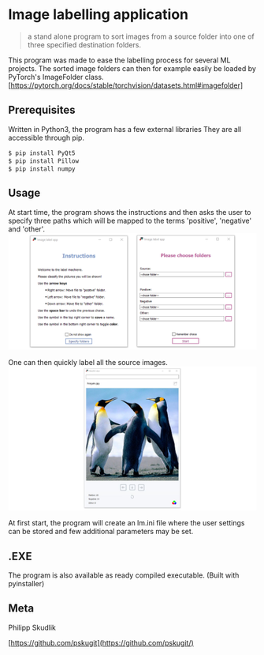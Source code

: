 # Image labelling application
> a stand alone program to sort images from a source folder into one of three specified destination folders.

This program was made to ease the labelling process for several ML projects.
The sorted image folders can then for example easily be loaded by PyTorch's ImageFolder class. 
[https://pytorch.org/docs/stable/torchvision/datasets.html#imagefolder]

## Prerequisites

Written in Python3, the program has a few external libraries
They are all accessible through pip.

```
$ pip install PyQt5 
$ pip install Pillow
$ pip install numpy
```

## Usage

At start time, the program shows the instructions and then asks the user to specify three paths which will be mapped to the terms
'positive', 'negative' and 'other'.
![](/screenshots/la1.png?raw=true "Optional Title")

One can then quickly label all the source images.
![](/screenshots/la3.png?raw=true "Optional Title")

At first start, the program will create an lm.ini file where the user settings can be stored and few additional parameters may be set.

## .EXE

The program is also available as ready compiled executable. 
(Built with pyinstaller)


## Meta

Philipp Skudlik 

[https://github.com/pskugit](https://github.com/pskugit/)
